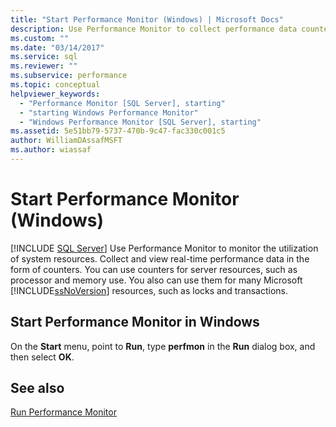 ```yaml
---
title: "Start Performance Monitor (Windows) | Microsoft Docs"
description: Use Performance Monitor to collect performance data counters, such as processor and memory use, and for SQL Server resources, such as locks and transactions.
ms.custom: ""
ms.date: "03/14/2017"
ms.service: sql
ms.reviewer: ""
ms.subservice: performance
ms.topic: conceptual
helpviewer_keywords: 
  - "Performance Monitor [SQL Server], starting"
  - "starting Windows Performance Monitor"
  - "Windows Performance Monitor [SQL Server], starting"
ms.assetid: 5e51bb79-5737-470b-9c47-fac330c001c5
author: WilliamDAssafMSFT
ms.author: wiassaf
---
```

# Start Performance Monitor (Windows)
 [!INCLUDE [SQL Server](../../includes/applies-to-version/sqlserver.md)]
  Use Performance Monitor to monitor the utilization of system resources. Collect and view real-time performance data in the form of counters. You can use counters for server resources, such as processor and memory use. You also can use them for many Microsoft [!INCLUDE[ssNoVersion](../../includes/ssnoversion-md.md)] resources, such as locks and transactions.  
  
## Start Performance Monitor in Windows  
  
On the **Start** menu, point to **Run**, type **perfmon** in the **Run** dialog box, and then select **OK**.  
  
## See also  
 [Run Performance Monitor](../../relational-databases/performance-monitor/run-system-monitor.md)  
  
  
